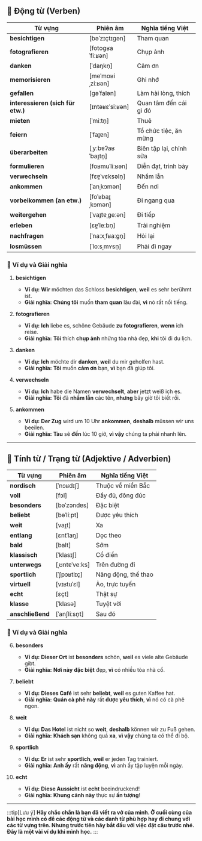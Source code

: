 ## **🔹 Động từ (Verben)**

|**Từ vựng**|**Phiên âm**|**Nghĩa tiếng Việt**|
|---|---|---|
|**besichtigen**|[bəˈzɪçtɪɡən]|Tham quan|
|**fotografieren**|[fotoɡʁaˈfiːʁən]|Chụp ảnh|
|**danken**|[ˈdaŋkn̩]|Cảm ơn|
|**memorisieren**|[meˈmoʁiˌziːʁən]|Ghi nhớ|
|**gefallen**|[ɡəˈfalən]|Làm hài lòng, thích|
|**interessieren (sich für etw.)**|[ɪntəʁɛˈsiːʁən]|Quan tâm đến cái gì đó|
|**mieten**|[ˈmiːtn̩]|Thuê|
|**feiern**|[ˈfaɪ̯ɐn]|Tổ chức tiệc, ăn mừng|
|**überarbeiten**|[ˌyːbɐʔaʁˈbaɪ̯tn̩]|Biên tập lại, chỉnh sửa|
|**formulieren**|[foʁmuˈliːʁən]|Diễn đạt, trình bày|
|**verwechseln**|[fɛɐ̯ˈvɛksəln̩]|Nhầm lẫn|
|**ankommen**|[ˈanˌkɔmən]|Đến nơi|
|**vorbeikommen (an etw.)**|[foˈʁbaɪ̯ˌkɔmən]|Đi ngang qua|
|**weitergehen**|[ˈvaɪ̯tɐˌɡeːən]|Đi tiếp|
|**erleben**|[ɛɐ̯ˈleːbn̩]|Trải nghiệm|
|**nachfragen**|[ˈnaːxˌfʁaːɡn̩]|Hỏi lại|
|**losmüssen**|[ˈloːsˌmʏsn̩]|Phải đi ngay|

### **📌 Ví dụ và Giải nghĩa**

1. **besichtigen**
    
    - **Ví dụ:** **Wir** möchten das Schloss **besichtigen**, **weil** es sehr berühmt ist.
    - **Giải nghĩa:** **Chúng tôi** muốn **tham quan** lâu đài, **vì** nó rất nổi tiếng.
2. **fotografieren**
    
    - **Ví dụ:** **Ich** liebe es, schöne Gebäude **zu fotografieren**, **wenn** ich reise.
    - **Giải nghĩa:** **Tôi** thích **chụp ảnh** những tòa nhà đẹp, **khi** tôi đi du lịch.
3. **danken**
    
    - **Ví dụ:** **Ich** möchte dir **danken**, **weil** du mir geholfen hast.
    - **Giải nghĩa:** **Tôi** muốn **cảm ơn** bạn, **vì** bạn đã giúp tôi.
4. **verwechseln**
    
    - **Ví dụ:** **Ich** habe die Namen **verwechselt**, **aber** jetzt weiß ich es.
    - **Giải nghĩa:** **Tôi** đã **nhầm lẫn** các tên, **nhưng** bây giờ tôi biết rồi.
5. **ankommen**
    
    - **Ví dụ:** **Der Zug** wird um 10 Uhr **ankommen**, **deshalb** müssen wir uns beeilen.
    - **Giải nghĩa:** **Tàu** sẽ **đến** lúc 10 giờ, **vì vậy** chúng ta phải nhanh lên.

---

## **🔹 Tính từ / Trạng từ (Adjektive / Adverbien)**

|**Từ vựng**|**Phiên âm**|**Nghĩa tiếng Việt**|
|---|---|---|
|**nordisch**|[ˈnɔʁdɪʃ]|Thuộc về miền Bắc|
|**voll**|[fɔl]|Đầy đủ, đông đúc|
|**besonders**|[bəˈzɔndɐs]|Đặc biệt|
|**beliebt**|[bəˈliːpt]|Được yêu thích|
|**weit**|[vaɪ̯t]|Xa|
|**entlang**|[ɛntˈlaŋ]|Dọc theo|
|**bald**|[balt]|Sớm|
|**klassisch**|[ˈklasɪʃ]|Cổ điển|
|**unterwegs**|[ˌʊntɐˈveːks]|Trên đường đi|
|**sportlich**|[ˈʃpɔʁtlɪç]|Năng động, thể thao|
|**virtuell**|[vɪʁtuˈɛl]|Ảo, trực tuyến|
|**echt**|[ɛçt]|Thật sự|
|**klasse**|[ˈklasə]|Tuyệt vời|
|**anschließend**|[ˈanʃliːsn̩t]|Sau đó|

### **📌 Ví dụ và Giải nghĩa**

6. **besonders**
    
    - **Ví dụ:** **Dieser Ort** ist **besonders** schön, **weil** es viele alte Gebäude gibt.
    - **Giải nghĩa:** **Nơi này** **đặc biệt** đẹp, **vì** có nhiều tòa nhà cổ.
7. **beliebt**
    
    - **Ví dụ:** **Dieses Café** ist sehr **beliebt**, **weil** es guten Kaffee hat.
    - **Giải nghĩa:** **Quán cà phê này** rất **được yêu thích**, **vì** nó có cà phê ngon.
8. **weit**
    
    - **Ví dụ:** **Das Hotel** ist nicht so **weit**, **deshalb** können wir zu Fuß gehen.
    - **Giải nghĩa:** **Khách sạn** không quá **xa**, **vì vậy** chúng ta có thể đi bộ.
9. **sportlich**
    
    - **Ví dụ:** **Er** ist sehr **sportlich**, **weil** er jeden Tag trainiert.
    - **Giải nghĩa:** **Anh ấy** rất **năng động**, **vì** anh ấy tập luyện mỗi ngày.
10. **echt**
    
    - **Ví dụ:** **Diese Aussicht** ist **echt** beeindruckend!
    - **Giải nghĩa:** **Khung cảnh này** thực sự **ấn tượng**!


---
:::tip[Lưu ý]
**Hãy chắc chắn là bạn đã viết ra vở của mình. Ở cuối cùng của bài học mình có để các động từ và các danh từ phù hợp hay đi chung với các từ vựng trên. Nhưng trước tiên hãy bắt đầu với việc đặt câu trước nhé. Đây là một vài ví dụ khi mình học.**
:::